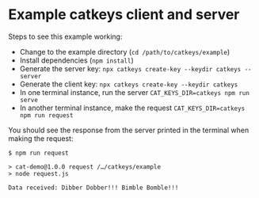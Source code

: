 # Example catkeys client and server

Steps to see this example working:

* Change to the example directory (`cd /path/to/catkeys/example`)
* Install dependencies (`npm install`)
* Generate the server key: `npx catkeys create-key --keydir catkeys --server`
* Generate the client key: `npx catkeys create-key --keydir catkeys`
* In one terminal instance, run the server `CAT_KEYS_DIR=catkeys npm run serve`
* In another terminal instance, make the request `CAT_KEYS_DIR=catkeys npm run request`

You should see the response from the server printed in the terminal when making the request:

```
$ npm run request

> cat-demo@1.0.0 request /…/catkeys/example
> node request.js

Data received: Dibber Dobber!!! Bimble Bomble!!!
```
